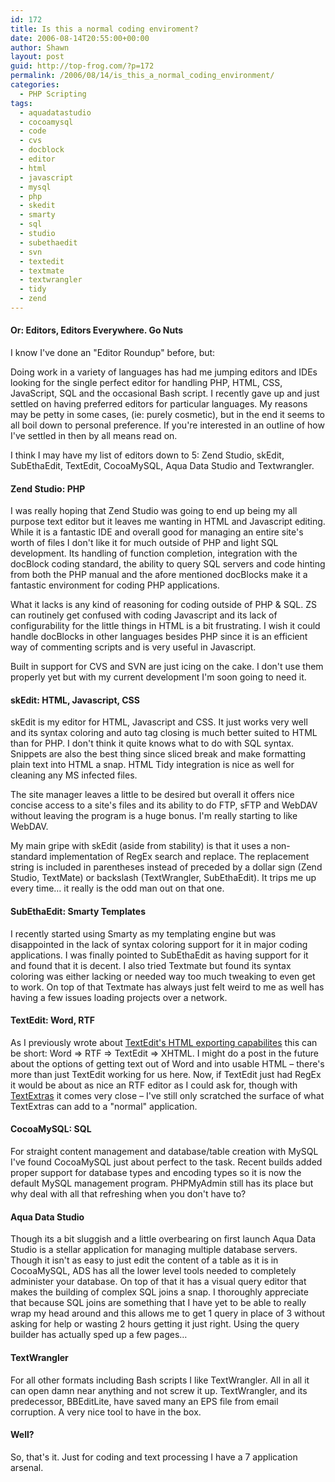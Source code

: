```yaml
---
id: 172
title: Is this a normal coding enviroment?
date: 2006-08-14T20:55:00+00:00
author: Shawn
layout: post
guid: http://top-frog.com/?p=172
permalink: /2006/08/14/is_this_a_normal_coding_environment/
categories:
  - PHP Scripting
tags:
  - aquadatastudio
  - cocoamysql
  - code
  - cvs
  - docblock
  - editor
  - html
  - javascript
  - mysql
  - php
  - skedit
  - smarty
  - sql
  - studio
  - subethaedit
  - svn
  - textedit
  - textmate
  - textwrangler
  - tidy
  - zend
---
```

#### Or: Editors, Editors Everywhere. Go Nuts

I know I've done an "Editor Roundup" before, but:

Doing work in a variety of languages has had me jumping editors and IDEs looking for the single perfect editor for handling PHP, HTML, CSS, JavaScript, SQL and the occasional Bash script. I recently gave up and just settled on having preferred editors for particular languages. My reasons may be petty in some cases, (ie: purely cosmetic), but in the end it seems to all boil down to personal preference. If you're interested in an outline of how I've settled in then by all means read on.

I think I may have my list of editors down to 5: Zend Studio, skEdit, SubEthaEdit, TextEdit, CocoaMySQL, Aqua Data Studio and Textwrangler.



#### Zend Studio: PHP

I was really hoping that Zend Studio was going to end up being my all purpose text editor but it leaves me wanting in HTML and Javascript editing. While it is a fantastic IDE and overall good for managing an entire site's worth of files I don't like it for much outside of PHP and light SQL development. Its handling of function completion, integration with the docBlock coding standard, the ability to query SQL servers and code hinting from both the PHP manual and the afore mentioned docBlocks make it a fantastic environment for coding PHP applications.

What it lacks is any kind of reasoning for coding outside of PHP & SQL. ZS can routinely get confused with coding Javascript and its lack of configurability for the little things in HTML is a bit frustrating. I wish it could handle docBlocks in other languages besides PHP since it is an efficient way of commenting scripts and is very useful in Javascript.

Built in support for CVS and SVN are just icing on the cake. I don't use them properly yet but with my current development I'm soon going to need it.

#### skEdit: HTML, Javascript, CSS

skEdit is my editor for HTML, Javascript and CSS. It just works very well and its syntax coloring and auto tag closing is much better suited to HTML than for PHP. I don't think it quite knows what to do with SQL syntax. Snippets are also the best thing since sliced break and make formatting plain text into HTML a snap. HTML Tidy integration is nice as well for cleaning any MS infected files.

The site manager leaves a little to be desired but overall it offers nice concise access to a site's files and its ability to do FTP, sFTP and WebDAV without leaving the program is a huge bonus. I'm really starting to like WebDAV.

My main gripe with skEdit (aside from stability) is that it uses a non-standard implementation of RegEx search and replace. The replacement string is included in parentheses instead of preceded by a dollar sign (Zend Studio, TextMate) or backslash (TextWrangler, SubEthaEdit). It trips me up every time… it really is the odd man out on that one.

#### SubEthaEdit: Smarty Templates

I recently started using Smarty as my templating engine but was disappointed in the lack of syntax coloring support for it in major coding applications. I was finally pointed to SubEthaEdit as having support for it and found that it is decent. I also tried Textmate but found its syntax coloring was either lacking or needed way too much tweaking to even get to work. On top of that Textmate has always just felt weird to me as well has having a few issues loading projects over a network.

#### TextEdit: Word, RTF

As I previously wrote about [TextEdit's HTML exporting capabilites](/2005/12/07/html_formatting_with_textedit) this can be short: Word &rArr; RTF &rArr; TextEdit &rArr; XHTML. I might do a post in the future about the options of getting text out of Word and into usable HTML – there's more than just TextEdit working for us here. Now, if TextEdit just had RegEx it would be about as nice an RTF editor as I could ask for, though with [TextExtras](http://www.lorax.com/FreeStuff/TextExtras.html) it comes very close – I've still only scratched the surface of what TextExtras can add to a "normal" application.

#### CocoaMySQL: SQL

For straight content management and database/table creation with MySQL I've found CocoaMySQL just about perfect to the task. Recent builds added proper support for database types and encoding types so it is now the default MySQL management program. PHPMyAdmin still has its place but why deal with all that refreshing when you don't have to?

#### Aqua Data Studio

Though its a bit sluggish and a little overbearing on first launch Aqua Data Studio is a stellar application for managing multiple database servers. Though it isn't as easy to just edit the content of a table as it is in CocoaMySQL, ADS has all the lower level tools needed to completely administer your database. On top of that it has a visual query editor that makes the building of complex SQL joins a snap. I thoroughly appreciate that because SQL joins are something that I have yet to be able to really wrap my head around and this allows me to get 1 query in place of 3 without asking for help or wasting 2 hours getting it just right. Using the query builder has actually sped up a few pages…

#### TextWrangler

For all other formats including Bash scripts I like TextWrangler. All in all it can open damn near anything and not screw it up. TextWrangler, and its predecessor, BBEditLite, have saved many an EPS file from email corruption. A very nice tool to have in the box.

#### Well?

So, that's it. Just for coding and text processing I have a 7 application arsenal.